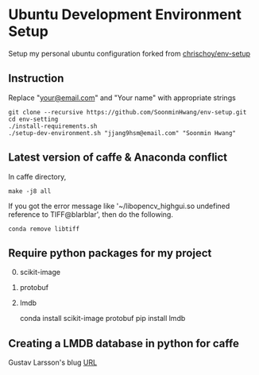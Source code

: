 # Ubuntu Development Environment Setup

Setup my personal ubuntu configuration forked from [chrischoy/env-setup](https://github.com/chrischoy/env-setup) 

## Instruction

Replace "your@email.com" and "Your name" with appropriate strings


	git clone --recursive https://github.com/SoonminHwang/env-setup.git
	cd env-setting
	./install-requirements.sh
	./setup-dev-environment.sh "jjang9hsm@email.com" "Soonmin Hwang"



## Latest version of caffe & Anaconda conflict
In caffe directory,

	make -j8 all


If you got the error message like '~/libopencv_highgui.so undefined reference to TIFF@blarblar', then do the following.

	conda remove libtiff



## Require python packages for my project
0. scikit-image
0. protobuf
0. lmdb


	conda install scikit-image protobuf
	pip install lmdb


## Creating a LMDB database in python for caffe
Gustav Larsson's blug [URL](https://deepdish.io/2015/04/28/creating-lmdb-in-python/)
